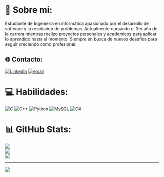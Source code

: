 # 💫 Sobre mi:
Estudiante de Ingeniería en informática apasionado por el desarrollo de software y la resolucion de problemas. Actualmente cursando el 3er año de la carrera mientras realizo proyectos personales y academicos para aplicar lo aprendido hasta el momento. Siempre en busca de nuevos desafíos para seguir creciendo como profesional.


## 🌐 Contacto:
[![LinkedIn](https://img.shields.io/badge/LinkedIn-%230077B5.svg?logo=linkedin&logoColor=white)](https://linkedin.com/in/https://www.linkedin.com/in/carlos-walker-tolosa-fernandez-stoll/) [![email](https://img.shields.io/badge/Email-D14836?logo=gmail&logoColor=white)](mailto:carloswtolosa@gmail.com) 

# 💻 Habilidades:
![C](https://img.shields.io/badge/c-%2300599C.svg?style=for-the-badge&logo=c&logoColor=white) ![C++](https://img.shields.io/badge/c++-%2300599C.svg?style=for-the-badge&logo=c%2B%2B&logoColor=white) ![Python](https://img.shields.io/badge/python-3670A0?style=for-the-badge&logo=python&logoColor=ffdd54) ![MySQL](https://img.shields.io/badge/mysql-4479A1.svg?style=for-the-badge&logo=mysql&logoColor=white) ![C#](https://img.shields.io/badge/c%23-%23239120.svg?style=for-the-badge&logo=csharp&logoColor=white)
# 📊 GitHub Stats:
![](https://github-readme-stats.vercel.app/api?username=Tolosa-carlos&theme=dark&hide_border=false&include_all_commits=true&count_private=false)<br/>
![](https://nirzak-streak-stats.vercel.app/?user=Tolosa-carlos&theme=dark&hide_border=false)<br/>
![](https://github-readme-stats.vercel.app/api/top-langs/?username=Tolosa-carlos&theme=dark&hide_border=false&include_all_commits=true&count_private=false&layout=compact)

---
[![](https://visitcount.itsvg.in/api?id=Tolosa-carlos&icon=0&color=0)](https://visitcount.itsvg.in)

<!-- Proudly created with GPRM ( https://gprm.itsvg.in ) -->
